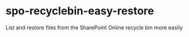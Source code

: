 # spo-recyclebin-easy-restore
List and restore files from the SharePoint Online recycle bin more easily
